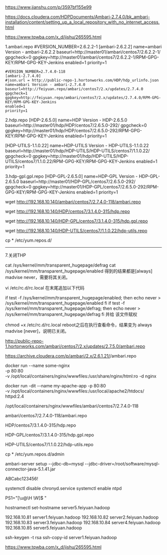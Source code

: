 https://www.jianshu.com/p/3597bf155e99

https://docs.cloudera.com/HDPDocuments/Ambari-2.7.4.0/bk_ambari-installation/content/setting_up_a_local_repository_with_no_internet_access.html

https://www.tqwba.com/x_d/jishu/265595.html



1.ambari.repo
#VERSION_NUMBER=2.6.2.2-1
[ambari-2.6.2.2]
name=ambari Version - ambari-2.6.2.2
baseurl=http://master01/ambari/centos7/2.6.2.2-1/
gpgcheck=0
gpgkey=http://master01/ambari/centos7/2.6.2.2-1/RPM-GPG-KEY/RPM-GPG-KEY-Jenkins
enabled=1
priority=1

```bigquery
#VERSION_NUMBER=2.7.4.0-118
[ambari-2.7.4.0]
#json.url = http://public-repo-1.hortonworks.com/HDP/hdp_urlinfo.json
name=ambari Version - ambari-2.7.4.0
baseurl=http://feiyuan.repo/ambari/centos7/2.x/updates/2.7.4.0
gpgcheck=1
gpgkey=http://feiyuan.repo/ambari/centos7/2.x/updates/2.7.4.0/RPM-GPG-KEY/RPM-GPG-KEY-Jenkins
enabled=1
priority=1
```

2.hdp.repo
[HDP-2.6.5.0]
name=HDP Version - HDP-2.6.5.0
baseurl=http://master01/hdp/HDP/centos7/2.6.5.0-292/
gpgcheck=0
gpgkey=http://master01/hdp/HDP/centos7/2.6.5.0-292/RPM-GPG-KEY/RPM-GPG-KEY-Jenkins
enabled=1
priority=1

[HDP-UTILS-1.1.0.22]
name=HDP-UTILS Version - HDP-UTILS-1.1.0.22
baseurl=http://master01/hdp/HDP-UTILS/HDP-UTILS/centos7/1.1.0.22/
gpgcheck=0
gpgkey=http://master01/hdp/HDP-UTILS/HDP-UTILS/centos7/1.1.0.22/RPM-GPG-KEY/RPM-GPG-KEY-Jenkins
enabled=1
priority=1

3.hdp-gpl.gpl.repo
[HDP-GPL-2.6.5.0]
name=HDP-GPL Version - HDP-GPL-2.6.5.0
baseurl=http://master01/HDP-GPL/centos7/2.6.5.0-292/
gpgcheck=0
gpgkey=http://master01/HDP-GPL/centos7/2.6.5.0-292/RPM-GPG-KEY/RPM-GPG-KEY-Jenkins
enabled=1
priority=1



wget http://192.168.10.140/ambari/centos7/2.7.4.0-118/ambari.repo

wget http://192.168.10.140/HDP/centos7/3.1.4.0-315/hdp.repo

wget http://192.168.10.140/HDP-GPL/centos7/3.1.4.0-315/hdp.gpl.repo

wget http://192.168.10.140/HDP-UTILS/centos7/1.1.0.22/hdp-utils.repo

cp * /etc/yum.repos.d/




------------------------



7.关闭THP

cat /sys/kernel/mm/transparent_hugepage/defrag
cat /sys/kernel/mm/transparent_hugepage/enabled
得到的结果都是[always] madvise never，需要将其关闭。

vi /etc/rc.d/rc.local
在末尾追加以下代码

if test -f /sys/kernel/mm/transparent_hugepage/enabled; then
echo never > /sys/kernel/mm/transparent_hugepage/enabled
fi
if test -f /sys/kernel/mm/transparent_hugepage/defrag; then
echo never > /sys/kernel/mm/transparent_hugepage/defrag
fi
并给 该文件赋权

chmod +x /etc/rc.d/rc.local
reboot之后在执行查看命令，结果变为 always madvise [never]，说明已关闭。




http://public-repo-1.hortonworks.com/ambari/centos7/2.x/updates/2.7.5.0/ambari.repo

https://archive.cloudera.com/p/ambari/2.x/2.6.1.21/<OS>/ambari.repo


docker run --name some-nginx \
-p 80:80 \
-v /opt/local/containers/nginx/wwwfiles:/usr/share/nginx/html:ro -d nginx


docker run -dit --name my-apache-app -p 80:80 \
-v /opt/local/containers/nginx/wwwfiles:/usr/local/apache2/htdocs/ httpd:2.4

/opt/local/containers/nginx/wwwfiles/ambari/centos7/2.7.4.0-118

ambari/centos7/2.7.4.0-118/ambari.repo

HDP/centos7/3.1.4.0-315/hdp.repo

HDP-GPL/centos7/3.1.4.0-315/hdp.gpl.repo

HDP-UTILS/centos7/1.1.0.22/hdp-utils.repo


cp * /etc/yum.repos.d/admin


ambari-server setup --jdbc-db=mysql --jdbc-driver=/root/software/mysql-connector-java-5.1.41.jar

ABCabc123456!


systemctl disable chronyd.service
systemctl enable ntpd

PS1="[\u@\H \W]\$ "


hostnamectl set-hostname server5.feiyuan.hadoop


192.168.10.81   server1.feiyuan.hadoop
192.168.10.82   server2.feiyuan.hadoop
192.168.10.83   server3.feiyuan.hadoop
192.168.10.84   server4.feiyuan.hadoop
192.168.10.85   server5.feiyuan.hadoop

ssh-keygen -t rsa
ssh-copy-id server1.feiyuan.hadoop




https://www.tqwba.com/x_d/jishu/265595.html






